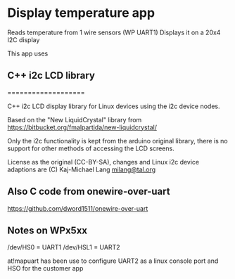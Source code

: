 # Display temperature app

Reads temperature from 1 wire sensors (WP UART1)
Displays it on a 20x4 I2C display

This app uses
## C++ i2c LCD library
===================

C++ i2c LCD display library for Linux devices using the i2c device nodes.

Based on the "New LiquidCrystal" library from https://bitbucket.org/fmalpartida/new-liquidcrystal/

Only the i2c functionality is kept from the arduino original library, there is no support for
other methods of accessing the LCD screens.

License as the original (CC-BY-SA), changes and Linux i2c device adaptions are (C) Kaj-Michael Lang <milang@tal.org>

## Also C code from onewire-over-uart
https://github.com/dword1511/onewire-over-uart

## Notes on WPx5xx

/dev/HS0 = UART1
/dev/HSL1 = UART2

at!mapuart has been use to configure UART2 as a linux console port and HSO for the customer app
